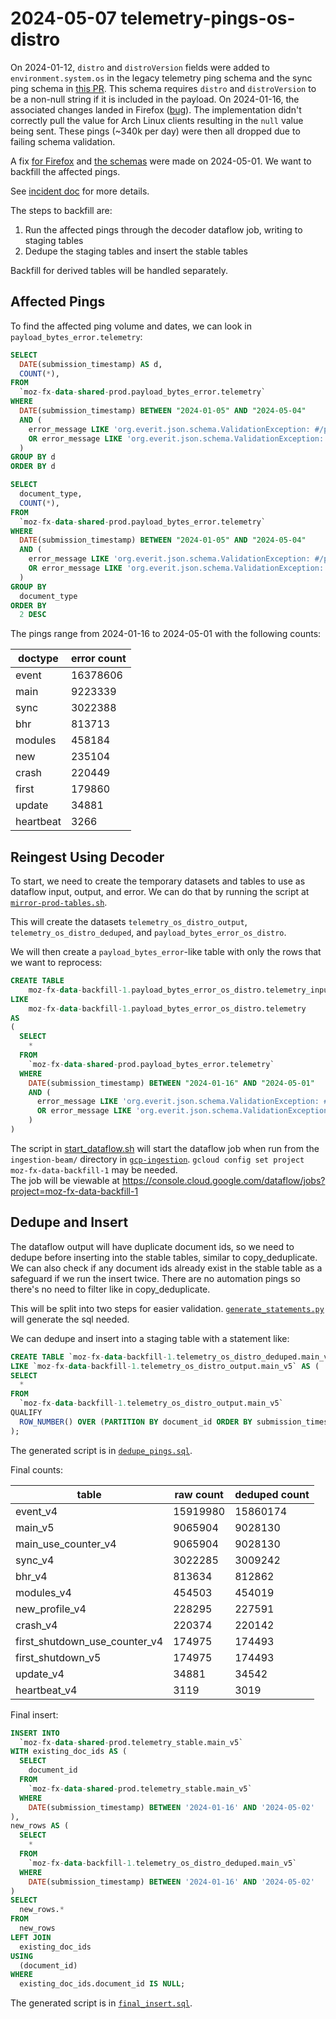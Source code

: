 # 2024-05-07 telemetry-pings-os-distro

On 2024-01-12, `distro` and `distroVersion` fields were added to `environment.system.os` in the legacy telemetry ping schema
and the sync ping schema in [this PR](https://github.com/mozilla-services/mozilla-pipeline-schemas/pull/799).
This schema requires `distro` and `distroVersion` to be a non-null string if it is included in the payload.
On 2024-01-16, the associated changes landed in Firefox ([bug](https://bugzilla.mozilla.org/show_bug.cgi?id=1874038)).
The implementation didn't correctly pull the value for Arch Linux clients resulting in the `null` value being sent.
These pings (~340k per day) were then all dropped due to failing schema validation.

A fix [for Firefox](https://bugzilla.mozilla.org/show_bug.cgi?id=1894412) and 
[the schemas](https://github.com/mozilla-services/mozilla-pipeline-schemas/pull/810) 
were made on 2024-05-01.  We want to backfill the affected pings.

See [incident doc](https://docs.google.com/document/d/1M7ageyDdS8sha0vYTbWwJrsRylrJgUYArjogCpHeL2Q/) for more details.

The steps to backfill are:
1. Run the affected pings through the decoder dataflow job, writing to staging tables
2. Dedupe the staging tables and insert the stable tables

Backfill for derived tables will be handled separately.

## Affected Pings

To find the affected ping volume and dates, we can look in `payload_bytes_error.telemetry`:

```sql
SELECT
  DATE(submission_timestamp) AS d,
  COUNT(*),
FROM
  `moz-fx-data-shared-prod.payload_bytes_error.telemetry`
WHERE
  DATE(submission_timestamp) BETWEEN "2024-01-05" AND "2024-05-04"
  AND (
    error_message LIKE 'org.everit.json.schema.ValidationException: #/payload/os/distro%: expected type: String, found: Null'
    OR error_message LIKE 'org.everit.json.schema.ValidationException: #/environment/system/os/distro%: expected type: String, found: Null'
  )
GROUP BY d
ORDER BY d

SELECT
  document_type,
  COUNT(*),
FROM
  `moz-fx-data-shared-prod.payload_bytes_error.telemetry`
WHERE
  DATE(submission_timestamp) BETWEEN "2024-01-05" AND "2024-05-04"
  AND (
    error_message LIKE 'org.everit.json.schema.ValidationException: #/payload/os/distro%: expected type: String, found: Null'
    OR error_message LIKE 'org.everit.json.schema.ValidationException: #/environment/system/os/distro%: expected type: String, found: Null'
  )
GROUP BY
  document_type
ORDER BY
  2 DESC
```

The pings range from 2024-01-16 to 2024-05-01 with the following counts:

| doctype   | error count |
|-----------|-------------|
| event     | 16378606    |
| main      | 9223339     |
| sync      | 3022388     |
| bhr       | 813713      |
| modules   | 458184      |
| new       | 235104      |
| crash     | 220449      |
| first     | 179860      |
| update    | 34881       |
| heartbeat | 3266        |

## Reingest Using Decoder

To start, we need to create the temporary datasets and tables to use as dataflow input, output, and error.
We can do that by running the script at 
[`mirror-prod-tables.sh`](mirror-prod-tables.sh).

This will create the datasets `telemetry_os_distro_output`, `telemetry_os_distro_deduped`, and 
`payload_bytes_error_os_distro`.

We will then create a `payload_bytes_error`-like table with only the rows that we want to reprocess:

```sql
CREATE TABLE 
    moz-fx-data-backfill-1.payload_bytes_error_os_distro.telemetry_input
LIKE 
    moz-fx-data-backfill-1.payload_bytes_error_os_distro.telemetry
AS
(
  SELECT 
    *
  FROM 
    `moz-fx-data-shared-prod.payload_bytes_error.telemetry` 
  WHERE 
    DATE(submission_timestamp) BETWEEN "2024-01-16" AND "2024-05-01"
    AND (
      error_message LIKE 'org.everit.json.schema.ValidationException: #/payload/os/%: expected type: String, found: Null'
      OR error_message LIKE 'org.everit.json.schema.ValidationException: #/environment/system/os/%: expected type: String, found: Null'
    )
)
```

The script in [start_dataflow.sh](start_dataflow.sh)
will start the dataflow job when run from the `ingestion-beam/` directory in 
[`gcp-ingestion`](https://github.com/mozilla/gcp-ingestion/tree/main/ingestion-beam).
`gcloud config set project moz-fx-data-backfill-1` may be needed.  
The job will be viewable at https://console.cloud.google.com/dataflow/jobs?project=moz-fx-data-backfill-1

## Dedupe and Insert

The dataflow output will have duplicate document ids, so we need to dedupe before inserting into the stable tables,
similar to copy_deduplicate. We can also check if any document ids already exist in the stable table as a safeguard
if we run the insert twice. There are no automation pings so there's no need to filter like in copy_deduplicate.

This will be split into two steps for easier validation.  [`generate_statements.py`](generate_statements.py) will generate
the sql needed.

We can dedupe and insert into a staging table with a statement like:
```sql
CREATE TABLE `moz-fx-data-backfill-1.telemetry_os_distro_deduped.main_v5` 
LIKE `moz-fx-data-backfill-1.telemetry_os_distro_output.main_v5` AS (
SELECT 
  * 
FROM 
  `moz-fx-data-backfill-1.telemetry_os_distro_output.main_v5` 
QUALIFY 
  ROW_NUMBER() OVER (PARTITION BY document_id ORDER BY submission_timestamp) = 1
); 
```

The generated script is in [`dedupe_pings.sql`](dedupe_pings.sql).

Final counts:

| table                         | raw count | deduped count |
|-------------------------------|-----------|---------------|
| event_v4                      | 	15919980 | 15860174      | 
| main_v5                       | 	9065904  | 9028130       | 
| main_use_counter_v4           | 	9065904  | 9028130       | 
| sync_v4                       | 	3022285  | 3009242       | 
| bhr_v4                        | 	813634   | 812862        | 
| modules_v4                    | 	454503   | 454019        | 
| new_profile_v4                | 	228295   | 227591        | 
| crash_v4                      | 	220374   | 220142        | 
| first_shutdown_use_counter_v4 | 	174975   | 174493        | 
| first_shutdown_v5             | 	174975   | 174493        | 
| update_v4                     | 	34881    | 34542         | 
| heartbeat_v4                  | 	3119     | 3019          |

Final insert:
```sql
INSERT INTO
  `moz-fx-data-shared-prod.telemetry_stable.main_v5`
WITH existing_doc_ids AS (
  SELECT
    document_id
  FROM
    `moz-fx-data-shared-prod.telemetry_stable.main_v5`
  WHERE 
    DATE(submission_timestamp) BETWEEN '2024-01-16' AND '2024-05-02'
),
new_rows AS (
  SELECT
    *
  FROM
    `moz-fx-data-backfill-1.telemetry_os_distro_deduped.main_v5`
  WHERE 
    DATE(submission_timestamp) BETWEEN '2024-01-16' AND '2024-05-02'
)
SELECT
  new_rows.*
FROM
  new_rows
LEFT JOIN
  existing_doc_ids
USING
  (document_id)
WHERE
  existing_doc_ids.document_id IS NULL;
```

The generated script is in [`final_insert.sql`](final_insert.sql).

